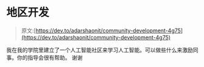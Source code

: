 # 地区开发

> 原文:[https://dev.to/adarshaonit/community-development-4g75](https://dev.to/adarshaonit/community-development-4g75)

我在我的学院里建立了一个人工智能社区来学习人工智能。可以做些什么来激励同事。你的指导会很有帮助。
谢谢